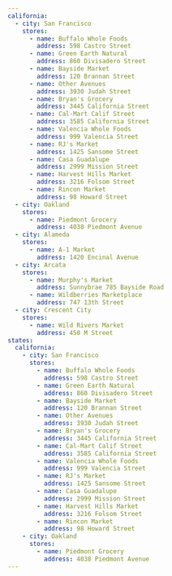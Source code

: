 ```yaml
---
california:
  - city: San Francisco
    stores:
      - name: Buffalo Whole Foods
        address: 598 Castro Street
      - name: Green Earth Natural
        address: 860 Divisadero Street
      - name: Bayside Market
        address: 120 Brannan Street
      - name: Other Avenues
        address: 3930 Judah Street
      - name: Bryan's Grocery
        address: 3445 California Street
      - name: Cal-Mart Calif Street
        address: 3585 California Street
      - name: Valencia Whole Foods
        address: 999 Valencia Street
      - name: RJ's Market
        address: 1425 Sansome Street
      - name: Casa Guadalupe
        address: 2999 Mission Street
      - name: Harvest Hills Market
        address: 3216 Folsom Street
      - name: Rincon Market
        address: 98 Howard Street
  - city: Oakland
    stores:
      - name: Piedmont Grocery
        address: 4038 Piedmont Avenue
  - city: Alameda
    stores:
      - name: A-1 Market
        address: 1420 Encinal Avenue
  - city: Arcata
    stores:
      - name: Murphy's Market
        address: Sunnybrae 785 Bayside Road
      - name: Wildberries Marketplace
        address: 747 13th Street
  - city: Crescent City
    stores:
      - name: Wild Rivers Market
        address: 450 M Street
states:
  california:
    - city: San Francisco
      stores:
        - name: Buffalo Whole Foods
          address: 598 Castro Street
        - name: Green Earth Natural
          address: 860 Divisadero Street
        - name: Bayside Market
          address: 120 Brannan Street
        - name: Other Avenues
          address: 3930 Judah Street
        - name: Bryan's Grocery
          address: 3445 California Street
        - name: Cal-Mart Calif Street
          address: 3585 California Street
        - name: Valencia Whole Foods
          address: 999 Valencia Street
        - name: RJ's Market
          address: 1425 Sansome Street
        - name: Casa Guadalupe
          address: 2999 Mission Street
        - name: Harvest Hills Market
          address: 3216 Folsom Street
        - name: Rincon Market
          address: 98 Howard Street
    - city: Oakland
      stores:
        - name: Piedmont Grocery
          address: 4038 Piedmont Avenue
---
```


